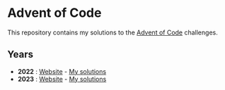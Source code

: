 # Advent of Code

This repository contains my solutions to the [Advent of Code](https://adventofcode.com/) challenges.

## Years
* **2022** : [Website](https://adventofcode.com/2022) - [My solutions](https://github.com/AlexZeGamer/advent-of-code/tree/main/2022)
* **2023** : [Website](https://adventofcode.com/2023) - [My solutions](https://github.com/AlexZeGamer/advent-of-code/tree/main/2023)
